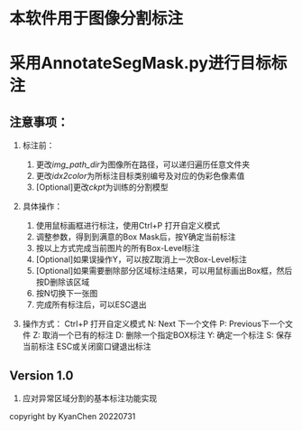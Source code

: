 # 本软件用于图像分割标注
# 采用AnnotateSegMask.py进行目标标注
## 注意事项：
1. 标注前：
    1. 更改*img_path_dir*为图像所在路径，可以递归遍历任意文件夹
    2. 更改*idx2color*为所标注目标类别编号及对应的伪彩色像素值
    3. [Optional]更改*ckpt*为训练的分割模型
2. 具体操作：
    1. 使用鼠标画框进行标注，使用Ctrl+P 打开自定义模式
    2. 调整参数，得到到满意的Box Mask后，按Y确定当前标注
    3. 按以上方式完成当前图片的所有Box-Level标注
    4. [Optional]如果误操作Y，可以按Z取消上一次Box-Level标注
    5. [Optional]如果需要删除部分区域标注结果，可以用鼠标画出Box框，然后按D删除该区域
    6. 按N切换下一张图
    7. 完成所有标注后，可以ESC退出

3. 操作方式：
   Ctrl+P 打开自定义模式
   N: Next 下一个文件 
   P: Previous下一个文件
   Z: 取消一个已有的标注
   D: 删除一个指定BOX标注
   Y: 确定一个标注
   S: 保存当前标注
   ESC或关闭窗口键退出标注
   
   

## Version 1.0 
1. 应对异常区域分割的基本标注功能实现

copyright by KyanChen 20220731